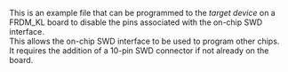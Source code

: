 This is an example file that can be programmed to the _target device_ on a FRDM_KL board to disable the pins associated with the on-chip SWD interface.  
This allows the on-chip SWD interface to be used to program other chips.  
It requires the addition of a 10-pin SWD connector if not already on the board.  
